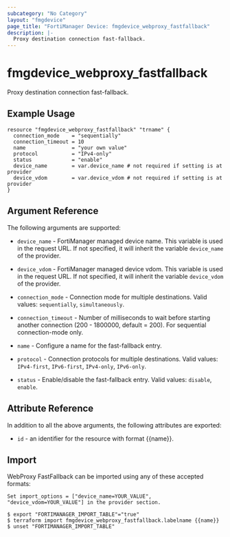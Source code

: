 ```yaml
---
subcategory: "No Category"
layout: "fmgdevice"
page_title: "FortiManager Device: fmgdevice_webproxy_fastfallback"
description: |-
  Proxy destination connection fast-fallback.
---
```


# fmgdevice_webproxy_fastfallback
Proxy destination connection fast-fallback.

## Example Usage

```hcl
resource "fmgdevice_webproxy_fastfallback" "trname" {
  connection_mode    = "sequentially"
  connection_timeout = 10
  name               = "your own value"
  protocol           = "IPv4-only"
  status             = "enable"
  device_name        = var.device_name # not required if setting is at provider
  device_vdom        = var.device_vdom # not required if setting is at provider
}
```

## Argument Reference


The following arguments are supported:

* `device_name` - FortiManager managed device name. This variable is used in the request URL. If not specified, it will inherit the variable `device_name` of the provider.
* `device_vdom` - FortiManager managed device vdom. This variable is used in the request URL. If not specified, it will inherit the variable `device_vdom` of the provider.

* `connection_mode` - Connection mode for multiple destinations. Valid values: `sequentially`, `simultaneously`.

* `connection_timeout` - Number of milliseconds to wait before starting another connection (200 - 1800000, default = 200). For sequential connection-mode only.
* `name` - Configure a name for the fast-fallback entry.
* `protocol` - Connection protocols for multiple destinations. Valid values: `IPv4-first`, `IPv6-first`, `IPv4-only`, `IPv6-only`.

* `status` - Enable/disable the fast-fallback entry. Valid values: `disable`, `enable`.



## Attribute Reference

In addition to all the above arguments, the following attributes are exported:
* `id` - an identifier for the resource with format {{name}}.

## Import

WebProxy FastFallback can be imported using any of these accepted formats:
```
Set import_options = ["device_name=YOUR_VALUE", "device_vdom=YOUR_VALUE"] in the provider section.

$ export "FORTIMANAGER_IMPORT_TABLE"="true"
$ terraform import fmgdevice_webproxy_fastfallback.labelname {{name}}
$ unset "FORTIMANAGER_IMPORT_TABLE"
```

